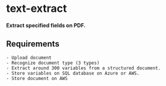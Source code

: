 # text-extract

#### Extract specified fields on PDF.

## Requirements
```
- Upload document
- Recognize document type (3 types)
- Extract around 300 variables from a structured document.
- Store variables on SQL database on Azure or AWS.
- Store document on AWS
```

